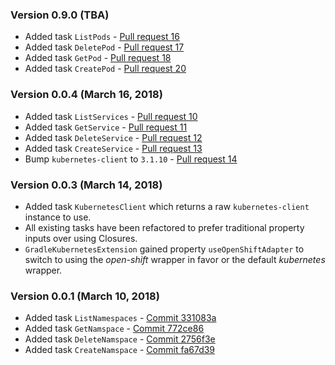 ### Version 0.9.0 (TBA)
* Added task `ListPods` - [Pull request 16](https://github.com/bmuschko/gradle-kubernetes-plugin/pull/16)
* Added task `DeletePod` - [Pull request 17](https://github.com/bmuschko/gradle-kubernetes-plugin/pull/17)
* Added task `GetPod` - [Pull request 18](https://github.com/bmuschko/gradle-kubernetes-plugin/pull/18)
* Added task `CreatePod` - [Pull request 20](https://github.com/bmuschko/gradle-kubernetes-plugin/pull/120)

### Version 0.0.4 (March 16, 2018)
* Added task `ListServices` - [Pull request 10](https://github.com/bmuschko/gradle-kubernetes-plugin/pull/10)
* Added task `GetService` - [Pull request 11](https://github.com/bmuschko/gradle-kubernetes-plugin/pull/11)
* Added task `DeleteService` - [Pull request 12](https://github.com/bmuschko/gradle-kubernetes-plugin/pull/12)
* Added task `CreateService` - [Pull request 13](https://github.com/bmuschko/gradle-kubernetes-plugin/pull/13)
* Bump `kubernetes-client` to `3.1.10` - [Pull request 14](https://github.com/bmuschko/gradle-kubernetes-plugin/pull/14)

### Version 0.0.3 (March 14, 2018)
* Added task `KubernetesClient` which returns a raw `kubernetes-client` instance to use.
* All existing tasks have been refactored to prefer traditional property inputs over using Closures.
* `GradleKubernetesExtension` gained property `useOpenShiftAdapter` to switch to using the _open-shift_ wrapper in favor or the default _kubernetes_ wrapper.

### Version 0.0.1 (March 10, 2018)
* Added task `ListNamespaces` - [Commit 331083a](https://github.com/bmuschko/gradle-kubernetes-plugin/commit/331083a)
* Added task `GetNamspace` - [Commit 772ce86](https://github.com/bmuschko/gradle-kubernetes-plugin/commit/772ce86)
* Added task `DeleteNamspace` - [Commit 2756f3e](https://github.com/bmuschko/gradle-kubernetes-plugin/commit/2756f3e)
* Added task `CreateNamspace` - [Commit fa67d39](https://github.com/bmuschko/gradle-kubernetes-plugin/commit/fa67d39)
